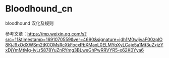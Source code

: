 # Bloodhound_cn
bloodhound 汉化及规则


参考文章：https://mp.weixin.qq.com/s?src=11&timestamp=1691070559&ver=4690&signature=jdh1M0wijvaF00zplO8KjJ9xOdXWSm2tK0OMsRcXkFocxPbXMaxL0ELMYqXyLCajx5a1Mt3uZxjzYxDjYmMtMg-lyLr5878YuZnRYmg3BLweGhPwRRVYR5-x62K0Yya6
